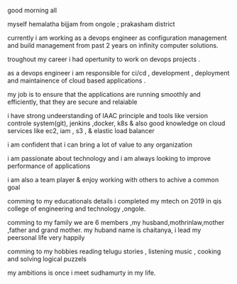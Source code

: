 good morning all

myself hemalatha bijjam from ongole ; prakasham district 

currently i am working as a devops engineer as configuration management and build management from past 2 years on infinity computer solutions.

troughout my career i had opertunity to work on devops projects .

as a devops engineer i am responsible for  ci/cd , development , deployment and maintainence of cloud based applications .

my job is to ensure that the applications are running smoothly and efficiently, that they are secure and relaiable

i have strong undeerstanding of IAAC principle and tools like 
version controle system(git), jenkins ,docker, k8s & also good knowledge on cloud services like ec2, iam , s3 , & elastic load balancer

i am confident that i can bring a lot of value to any organization

i am passionate about technology and i am always looking to improve performance of applications

i am also a team player & enjoy working with others to achive a common goal

comming to my educationals details i completed my mtech on 2019 in qis college of engineering and technology ,ongole.

comming to my family we are 6 members ,my husband,mothrinlaw,mother ,father and grand mother. my huband name is chaitanya, i lead my 
peersonal life very  happily

comming to my hobbies reading telugu stories , listening music , cooking and solving logical puzzels

my ambitions is once i meet sudhamurty in my life.

